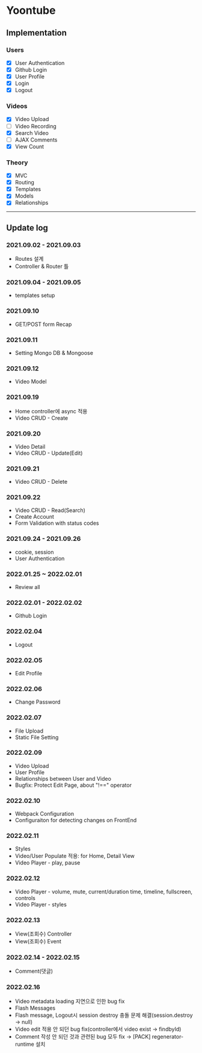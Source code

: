 # Yoontube

## Implementation

### Users

- [x] User Authentication
- [x] Github Login
- [x] User Profile
- [x] Login
- [x] Logout

### Videos

- [x] Video Upload
- [ ] Video Recording
- [x] Search Video
- [ ] AJAX Comments
- [X] View Count

### Theory

- [x] MVC
- [x] Routing
- [x] Templates
- [x] Models
- [x] Relationships

---

## Update log

### 2021.09.02 - 2021.09.03

- Routes 설계
- Controller & Router 틀

### 2021.09.04 - 2021.09.05

- templates setup

### 2021.09.10

- GET/POST form Recap

### 2021.09.11

- Setting Mongo DB & Mongoose

### 2021.09.12

- Video Model

### 2021.09.19

- Home controller에 async 적용
- Video CRUD - Create

### 2021.09.20

- Video Detail
- Video CRUD - Update(Edit)

### 2021.09.21

- Video CRUD - Delete

### 2021.09.22

- Video CRUD - Read(Search)
- Create Account
- Form Validation with status codes

### 2021.09.24 - 2021.09.26

- cookie, session
- User Authentication

### 2022.01.25 ~ 2022.02.01

- Review all

### 2022.02.01 - 2022.02.02

- Github Login

### 2022.02.04

- Logout

### 2022.02.O5

- Edit Profile

### 2022.02.06

- Change Password

### 2022.02.07

- File Upload
- Static File Setting

### 2022.02.09

- Video Upload
- User Profile
- Relationships between User and Video
- Bugfix: Protect Edit Page, about "!==" operator

### 2022.02.10

- Webpack Configuration
- Configuraiton for detecting changes on FrontEnd

### 2022.02.11

- Styles
- Video/User Populate 적용: for Home, Detail View
- Video Player - play, pause

### 2022.02.12

- Video Player - volume, mute, current/duration time, timeline, fullscreen, controls
- Video Player - styles

### 2022.02.13

- View(조회수) Controller
- View(조회수) Event

### 2022.02.14 - 2022.02.15

- Comment(댓글)

### 2022.02.16

- Video metadata loading 지연으로 인한 bug fix
- Flash Messages
- Flash message, Logout시 session destroy 충돌 문제 해결(session.destroy -> null)
- Video edit 적용 안 되던 bug fix(controller에서 video exist -> findbyId)
- Comment 작성 안 되던 것과 관련된 bug 모두 fix -> [PACK] regenerator-runtime 설치